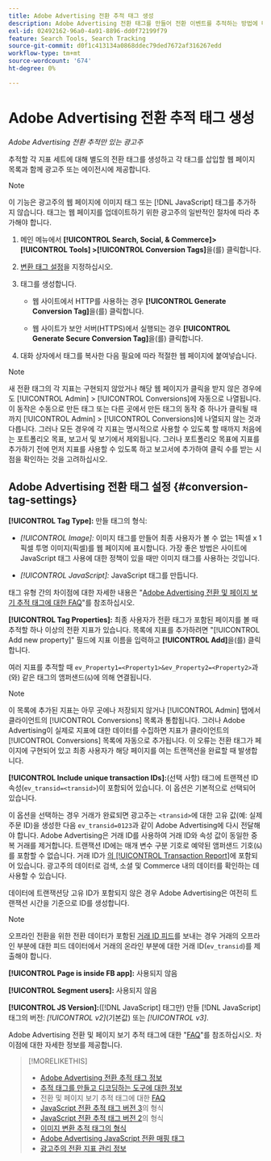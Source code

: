 ```yaml
---
title: Adobe Advertising 전환 추적 태그 생성
description: Adobe Advertising 전환 태그를 만들어 전환 이벤트를 추적하는 방법에 대해 알아봅니다.
exl-id: 02492162-96a0-4a91-8896-dd0f72199f79
feature: Search Tools, Search Tracking
source-git-commit: d0f1c413134a0868ddec79ded7672af316267edd
workflow-type: tm+mt
source-wordcount: '674'
ht-degree: 0%

---
```


# Adobe Advertising 전환 추적 태그 생성

*Adobe Advertising 전환 추적만 있는 광고주*

추적할 각 지표 세트에 대해 별도의 전환 태그를 생성하고 각 태그를 삽입할 웹 페이지 목록과 함께 광고주 또는 에이전시에 제공합니다.

>[!NOTE]
>
>이 기능은 광고주의 웹 페이지에 이미지 태그 또는 [!DNL JavaScript] 태그를 추가하지 않습니다. 태그는 웹 페이지를 업데이트하기 위한 광고주의 일반적인 절차에 따라 추가해야 합니다.

1. 메인 메뉴에서 **[!UICONTROL Search, Social, & Commerce]> [!UICONTROL Tools] >[!UICONTROL Conversion Tags]**&#x200B;을(를) 클릭합니다.

1. [변환 태그 설정](#conversion-tag-settings)을 지정하십시오.

1. 태그를 생성합니다.

   * 웹 사이트에서 HTTP를 사용하는 경우 **[!UICONTROL Generate Conversion Tag]**&#x200B;을(를) 클릭합니다.

   * 웹 사이트가 보안 서버(HTTPS)에서 실행되는 경우 **[!UICONTROL Generate Secure Conversion Tag]**&#x200B;을(를) 클릭합니다.

1. 대화 상자에서 태그를 복사한 다음 필요에 따라 적절한 웹 페이지에 붙여넣습니다.

>[!NOTE]
>
>새 전환 태그의 각 지표는 구현되지 않았거나 해당 웹 페이지가 클릭을 받지 않은 경우에도 [!UICONTROL Admin] > [!UICONTROL Conversions]에 자동으로 나열됩니다. 이 동작은 수동으로 만든 태그 또는 다른 곳에서 만든 태그의 동작 중 하나가 클릭될 때까지 [!UICONTROL Admin] > [!UICONTROL Conversions]에 나열되지 않는 것과 다릅니다. 그러나 모든 경우에 각 지표는 명시적으로 사용할 수 있도록 할 때까지 처음에는 포트폴리오 목표, 보고서 및 보기에서 제외됩니다. 그러나 포트폴리오 목표에 지표를 추가하기 전에 먼저 지표를 사용할 수 있도록 하고 보고서에 추가하여 클릭 수를 받는 시점을 확인하는 것을 고려하십시오.

## Adobe Advertising 전환 태그 설정 {#conversion-tag-settings}

**[!UICONTROL Tag Type]:** 만들 태그의 형식:

* *[!UICONTROL Image]:* 이미지 태그를 만들어 최종 사용자가 볼 수 없는 1픽셀 x 1픽셀 투명 이미지(픽셀)를 웹 페이지에 표시합니다. 가장 좋은 방법은 사이트에 JavaScript 태그 사용에 대한 정책이 있을 때만 이미지 태그를 사용하는 것입니다.

* *[!UICONTROL JavaScript]:* JavaScript 태그를 만듭니다.

태그 유형 간의 차이점에 대한 자세한 내용은 &quot;[Adobe Advertising 전환 및 페이지 보기 추적 태그에 대한 FAQ](/help/search-social-commerce/tracking/faqs-conversion-page-view-tracking-tags.md)&quot;를 참조하십시오.

**[!UICONTROL Tag Properties]:** 최종 사용자가 전환 태그가 포함된 페이지를 볼 때 추적할 하나 이상의 전환 지표가 있습니다. 목록에 지표를 추가하려면 &quot;[!UICONTROL Add new property]&quot; 필드에 지표 이름을 입력하고 **[!UICONTROL Add]**&#x200B;을(를) 클릭합니다.

여러 지표를 추적할 때 `ev_Property1=<Property1>&ev_Property2=<Property2>`과(와) 같은 태그의 앰퍼샌드(`&`)에 의해 연결됩니다.

>[!NOTE]
>
>이 목록에 추가된 지표는 아무 곳에나 저장되지 않거나 [!UICONTROL Admin] 탭에서 클라이언트의 [!UICONTROL Conversions] 목록과 통합됩니다. 그러나 Adobe Advertising이 실제로 지표에 대한 데이터를 수집하면 지표가 클라이언트의 [!UICONTROL Conversions] 목록에 자동으로 추가됩니다. 이 오류는 전환 태그가 페이지에 구현되어 있고 최종 사용자가 해당 페이지를 여는 트랜잭션을 완료할 때 발생합니다.

**[!UICONTROL Include unique transaction IDs]:**(선택 사항) 태그에 트랜잭션 ID 속성(`ev_transid=<transid>`)이 포함되어 있습니다. 이 옵션은 기본적으로 선택되어 있습니다.

이 옵션을 선택하는 경우 거래가 완료되면 광고주는 `<transid>`에 대한 고유 값(예: 실제 주문 ID)을 생성한 다음 `ev_transid=0123`과 같이 Adobe Advertising에 다시 전달해야 합니다. Adobe Advertising은 거래 ID를 사용하여 거래 ID와 속성 값이 동일한 중복 거래를 제거합니다. 트랜잭션 ID에는 매개 변수 구분 기호로 예약된 앰퍼샌드 기호(`&`)를 포함할 수 없습니다. 거래 ID가 [의 [!UICONTROL Transaction Report]](/help/search-social-commerce/reports/management/basic-advanced/transaction-report.md)에 포함되어 있습니다. 광고주의 데이터로 검색, 소셜 및 Commerce 내의 데이터를 확인하는 데 사용할 수 있습니다.

데이터에 트랜잭션당 고유 ID가 포함되지 않은 경우 Adobe Advertising은 여전히 트랜잭션 시간을 기준으로 ID를 생성합니다.

>[!NOTE]
>
>오프라인 전환을 위한 전환 데이터가 포함된 [거래 ID 피드](/help/search-social-commerce/tracking/feed-transaction-id.md)를 보내는 경우 거래의 오프라인 부분에 대한 피드 데이터에서 거래의 온라인 부분에 대한 거래 ID(`ev_transid`)를 제출해야 합니다.

**[!UICONTROL Page is inside FB app]:** 사용되지 않음

**[!UICONTROL Segment users]:** 사용되지 않음

**[!UICONTROL JS Version]:**([!DNL JavaScript] 태그만) 만들 [!DNL JavaScript] 태그의 버전: *[!UICONTROL v2]*(기본값) 또는 *[!UICONTROL v3]*.

Adobe Advertising 전환 및 페이지 보기 추적 태그에 대한 &quot;[FAQ](/help/search-social-commerce/tracking/faqs-conversion-page-view-tracking-tags.md)&quot;를 참조하십시오. 차이점에 대한 자세한 정보를 제공합니다.

>[!MORELIKETHIS]
>
>* [Adobe Advertising 전환 추적 태그 정보](/help/search-social-commerce/tracking/conversion-tracking-advertising.md)
>* [추적 태그를 만들고 디코딩하는 도구에 대한 정보](tracking-tools-about.md)
>* 전환 및 페이지 보기 추적 태그에 대한 [FAQ](/help/search-social-commerce/tracking/faqs-conversion-page-view-tracking-tags.md)
>* [JavaScript 전환 추적 태그 버전 3](/help/search-social-commerce/tracking/format-conversion-tag-jsv3.md)의 형식
>* [JavaScript 전환 추적 태그 버전 2](/help/search-social-commerce/tracking/format-conversion-tag-jsv2.md)의 형식
>* [이미지 변환 추적 태그의 형식](/help/search-social-commerce/tracking/format-conversion-tag-image.md)
>* [Adobe Advertising JavaScript 전환 매핑 태그](/help/search-social-commerce/tracking/itp-conversion-mapping-tag.md)
>* [광고주의 전환 지표 관리 정보](/help/search-social-commerce/admin/conversion-metrics/conversion-metric-about.md)
